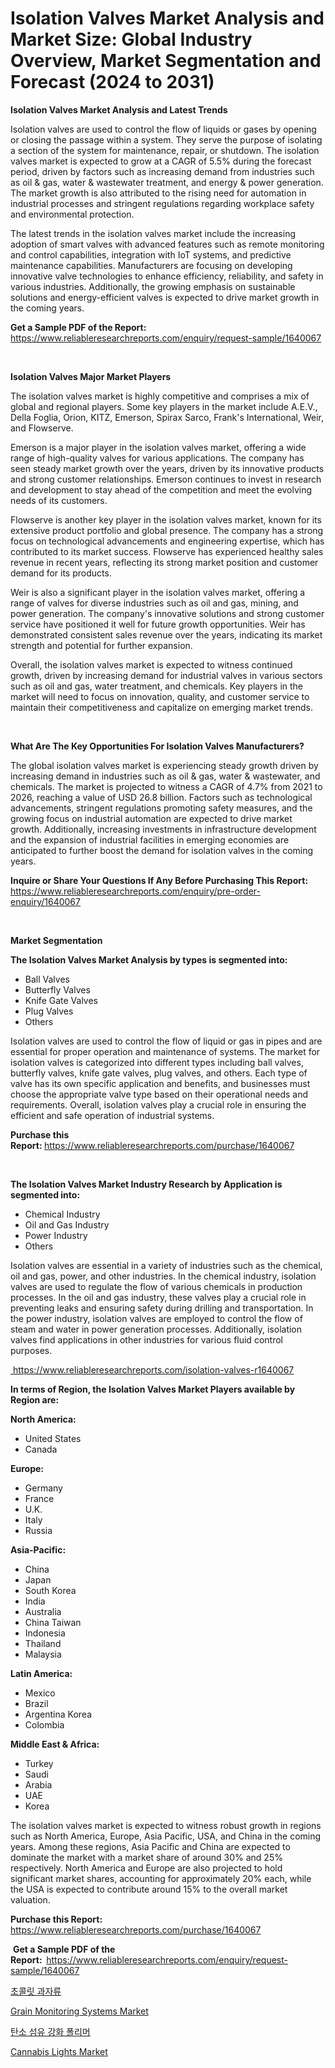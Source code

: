<p><h1>Isolation Valves Market Analysis and Market Size: Global Industry Overview, Market Segmentation and Forecast (2024 to 2031)</h1></p><p><strong>Isolation Valves Market Analysis and Latest Trends</strong></p>
<p><p>Isolation valves are used to control the flow of liquids or gases by opening or closing the passage within a system. They serve the purpose of isolating a section of the system for maintenance, repair, or shutdown. The isolation valves market is expected to grow at a CAGR of 5.5% during the forecast period, driven by factors such as increasing demand from industries such as oil & gas, water & wastewater treatment, and energy & power generation. The market growth is also attributed to the rising need for automation in industrial processes and stringent regulations regarding workplace safety and environmental protection.</p><p>The latest trends in the isolation valves market include the increasing adoption of smart valves with advanced features such as remote monitoring and control capabilities, integration with IoT systems, and predictive maintenance capabilities. Manufacturers are focusing on developing innovative valve technologies to enhance efficiency, reliability, and safety in various industries. Additionally, the growing emphasis on sustainable solutions and energy-efficient valves is expected to drive market growth in the coming years.</p></p>
<p><strong>Get a Sample PDF of the Report:&nbsp;</strong> <a href="https://www.reliableresearchreports.com/enquiry/request-sample/1640067">https://www.reliableresearchreports.com/enquiry/request-sample/1640067</a></p>
<p>&nbsp;</p>
<p><strong>Isolation Valves Major Market Players</strong></p>
<p><p>The isolation valves market is highly competitive and comprises a mix of global and regional players. Some key players in the market include A.E.V., Della Foglia, Orion, KITZ, Emerson, Spirax Sarco, Frank's International, Weir, and Flowserve.</p><p>Emerson is a major player in the isolation valves market, offering a wide range of high-quality valves for various applications. The company has seen steady market growth over the years, driven by its innovative products and strong customer relationships. Emerson continues to invest in research and development to stay ahead of the competition and meet the evolving needs of its customers.</p><p>Flowserve is another key player in the isolation valves market, known for its extensive product portfolio and global presence. The company has a strong focus on technological advancements and engineering expertise, which has contributed to its market success. Flowserve has experienced healthy sales revenue in recent years, reflecting its strong market position and customer demand for its products.</p><p>Weir is also a significant player in the isolation valves market, offering a range of valves for diverse industries such as oil and gas, mining, and power generation. The company's innovative solutions and strong customer service have positioned it well for future growth opportunities. Weir has demonstrated consistent sales revenue over the years, indicating its market strength and potential for further expansion.</p><p>Overall, the isolation valves market is expected to witness continued growth, driven by increasing demand for industrial valves in various sectors such as oil and gas, water treatment, and chemicals. Key players in the market will need to focus on innovation, quality, and customer service to maintain their competitiveness and capitalize on emerging market trends.</p></p>
<p>&nbsp;</p>
<p><strong>What Are The Key Opportunities For Isolation Valves Manufacturers?</strong></p>
<p><p>The global isolation valves market is experiencing steady growth driven by increasing demand in industries such as oil & gas, water & wastewater, and chemicals. The market is projected to witness a CAGR of 4.7% from 2021 to 2026, reaching a value of USD 26.8 billion. Factors such as technological advancements, stringent regulations promoting safety measures, and the growing focus on industrial automation are expected to drive market growth. Additionally, increasing investments in infrastructure development and the expansion of industrial facilities in emerging economies are anticipated to further boost the demand for isolation valves in the coming years.</p></p>
<p><strong>Inquire or Share Your Questions If Any Before Purchasing This Report:</strong> <a href="https://www.reliableresearchreports.com/enquiry/pre-order-enquiry/1640067">https://www.reliableresearchreports.com/enquiry/pre-order-enquiry/1640067</a></p>
<p>&nbsp;</p>
<p><strong>Market Segmentation</strong></p>
<p><strong>The Isolation Valves Market Analysis by types is segmented into:</strong></p>
<p><ul><li>Ball Valves</li><li>Butterfly Valves</li><li>Knife Gate Valves</li><li>Plug Valves</li><li>Others</li></ul></p>
<p><p>Isolation valves are used to control the flow of liquid or gas in pipes and are essential for proper operation and maintenance of systems. The market for isolation valves is categorized into different types including ball valves, butterfly valves, knife gate valves, plug valves, and others. Each type of valve has its own specific application and benefits, and businesses must choose the appropriate valve type based on their operational needs and requirements. Overall, isolation valves play a crucial role in ensuring the efficient and safe operation of industrial systems.</p></p>
<p><strong>Purchase this Report:&nbsp;</strong><a href="https://www.reliableresearchreports.com/purchase/1640067">https://www.reliableresearchreports.com/purchase/1640067</a></p>
<p>&nbsp;</p>
<p><strong>The Isolation Valves Market Industry Research by Application is segmented into:</strong></p>
<p><ul><li>Chemical Industry</li><li>Oil and Gas Industry</li><li>Power Industry</li><li>Others</li></ul></p>
<p><p>Isolation valves are essential in a variety of industries such as the chemical, oil and gas, power, and other industries. In the chemical industry, isolation valves are used to regulate the flow of various chemicals in production processes. In the oil and gas industry, these valves play a crucial role in preventing leaks and ensuring safety during drilling and transportation. In the power industry, isolation valves are employed to control the flow of steam and water in power generation processes. Additionally, isolation valves find applications in other industries for various fluid control purposes.</p></p>
<p><a href="https://www.reliableresearchreports.com/isolation-valves-r1640067">&nbsp;https://www.reliableresearchreports.com/isolation-valves-r1640067</a></p>
<p><strong>In terms of Region, the Isolation Valves Market Players available by Region are:</strong></p>
<p>
    <p> <strong> North America: </strong>
        <ul>
            <li>United States</li>
            <li>Canada</li>
        </ul>
        </p> 
    <p> <strong> Europe: </strong>
        <ul>
            <li>Germany</li>
            <li>France</li>
            <li>U.K.</li>
            <li>Italy</li>
            <li>Russia</li>
        </ul>
        </p> 
    <p> <strong> Asia-Pacific: </strong>
        <ul>
            <li>China</li>
            <li>Japan</li>
            <li>South Korea</li>
            <li>India</li>
            <li>Australia</li>
            <li>China Taiwan</li>
            <li>Indonesia</li>
            <li>Thailand</li>
            <li>Malaysia</li>
        </ul>
        </p> 
    <p> <strong> Latin America: </strong>
        <ul>
            <li>Mexico</li>
            <li>Brazil</li>
            <li>Argentina Korea</li>
            <li>Colombia</li>
        </ul>
        </p> 
    <p> <strong> Middle East & Africa: </strong>
        <ul>
            <li>Turkey</li>
            <li>Saudi</li>
            <li>Arabia</li>
            <li>UAE</li>
            <li>Korea</li>
        </ul>
    </p>
    </p>
<p><p>The isolation valves market is expected to witness robust growth in regions such as North America, Europe, Asia Pacific, USA, and China in the coming years. Among these regions, Asia Pacific and China are expected to dominate the market with a market share of around 30% and 25% respectively. North America and Europe are also projected to hold significant market shares, accounting for approximately 20% each, while the USA is expected to contribute around 15% to the overall market valuation.</p></p>
<p><strong>Purchase this Report: </strong><a href="https://www.reliableresearchreports.com/purchase/1640067">https://www.reliableresearchreports.com/purchase/1640067</a></p>
<p>&nbsp;<strong>Get a Sample PDF of the Report:&nbsp;&nbsp;</strong><a href="https://www.reliableresearchreports.com/enquiry/request-sample/1640067">https://www.reliableresearchreports.com/enquiry/request-sample/1640067</a></p>
<p><strong></strong></p>
<p><p><a href="https://medium.com/@genius6587678/%EC%B4%88%EC%BD%9C%EB%A6%BF-%EA%B3%BC%EC%9E%90-%EC%8B%9C%EC%9E%A5-%EC%A0%95%EB%B3%B4-%EC%8B%9C%EC%9E%A5-%EB%8F%99%ED%96%A5-%EC%84%B1%EC%9E%A5-2024%EB%85%84%EB%B6%80%ED%84%B0-2031%EB%85%84%EA%B9%8C%EC%A7%80%EC%9D%98-%EC%98%88%EC%B8%A1-16ff02337ccf">초콜릿 과자류</a></p><p><a href="https://github.com/kufem1/Market-Research-Report-List-2/blob/main/grain-monitoring-systems-market.md">Grain Monitoring Systems Market</a></p><p><a href="https://medium.com/@fly879567/%ED%83%84%EC%86%8C-%EC%84%AC%EC%9C%A0-%EA%B0%95%ED%99%94-%ED%8F%B4%EB%A6%AC%EB%A8%B8-%EC%8B%9C%EC%9E%A5-%EA%B7%9C%EB%AA%A8-%EC%8B%9C%EC%9E%A5-%EC%A0%84%EB%A7%9D-%EB%B0%8F-%EC%8B%9C%EC%9E%A5-%EC%98%88%EC%B8%A1-2024%EB%85%84%EB%B6%80%ED%84%B0-2031%EB%85%84-6d7accaa3bd9">탄소 섬유 강화 폴리머</a></p><p><a href="https://github.com/singletonthaxterkelliehr2df/Market-Research-Report-List-2/blob/main/cannabis-lights-market.md">Cannabis Lights Market</a></p></p>
